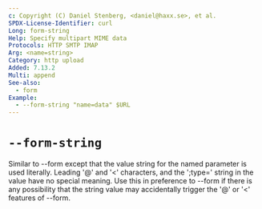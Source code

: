 ```yaml
---
c: Copyright (C) Daniel Stenberg, <daniel@haxx.se>, et al.
SPDX-License-Identifier: curl
Long: form-string
Help: Specify multipart MIME data
Protocols: HTTP SMTP IMAP
Arg: <name=string>
Category: http upload
Added: 7.13.2
Multi: append
See-also:
  - form
Example:
  - --form-string "name=data" $URL
---
```


# `--form-string`

Similar to --form except that the value string for the named parameter is used
literally. Leading '@' and '<' characters, and the ';type=' string in
the value have no special meaning. Use this in preference to --form if
there is any possibility that the string value may accidentally trigger the
'@' or '<' features of --form.
